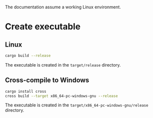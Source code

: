 
The documentation assume a working Linux environment.

# Create executable

## Linux

```bash
cargo build --release
```
The executable is created in the `target/release` directory.

## Cross-compile to Windows

```bash
cargo install cross
cross build --target x86_64-pc-windows-gnu --release
```
The executable is created in the `target/x86_64-pc-windows-gnu/release` directory.
